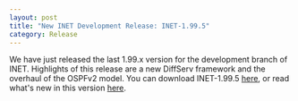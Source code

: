 ```yaml
---
layout: post
title: "New INET Development Release: INET-1.99.5"
category: Release
---
```


We have just released the last 1.99.x version for the development branch of
INET. Highlights of this release are a new DiffServ framework and the
overhaul of the OSPFv2 model. You can download INET-1.99.5 [here](Download.html), or
read what's new in this version [here](https://github.com/inet-framework/inet/blob/integration_1.99.5/WHATSNEW).

